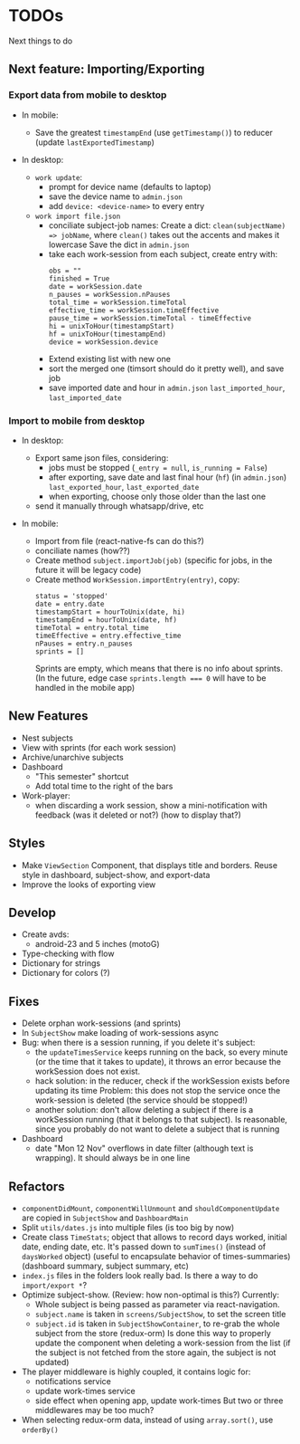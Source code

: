 # TODOs
Next things to do

## Next feature: Importing/Exporting

### Export data from mobile to desktop
* In mobile:
  - Save the greatest `timestampEnd` (use `getTimestamp()`) to reducer
      (update `lastExportedTimestamp`)

* In desktop:
  - `work update`:
    + prompt for device name (defaults to laptop)
    + save the device name to `admin.json`
    + add `device: <device-name>` to every entry
  - `work import file.json`
    + conciliate subject-job names:
      Create a dict: `clean(subjectName) => jobName`,
      where `clean()` takes out the accents and makes it lowercase
      Save the dict in `admin.json`
    + take each work-session from each subject, create entry with:
      ```
      obs = ""
      finished = True
      date = workSession.date
      n_pauses = workSession.nPauses
      total_time = workSession.timeTotal
      effective_time = workSession.timeEffective
      pause_time = workSession.timeTotal - timeEffective
      hi = unixToHour(timestampStart)
      hf = unixToHour(timestampEnd)
      device = workSession.device
      ```
    + Extend existing list with new one
    + sort the merged one (timsort should do it pretty well), and save job
    + save imported date and hour in `admin.json`
      `last_imported_hour`, `last_imported_date`


### Import to mobile from desktop
* In desktop:
  - Export same json files, considering:
    + jobs must be stopped (`_entry = null`, `is_running = False`)
    + after exporting, save date and last final hour (`hf`) (in `admin.json`)
      `last_exported_hour`, `last_exported_date`
    + when exporting, choose only those older than the last one
  - send it manually through whatsapp/drive, etc

* In mobile:
  - Import from file (react-native-fs can do this?)
  - conciliate names (how??)
  - Create method `subject.importJob(job)` (specific for jobs, in the future it will be legacy code)
  - Create method `WorkSession.importEntry(entry)`, copy:
    ```
    status = 'stopped'
    date = entry.date
    timestampStart = hourToUnix(date, hi)
    timestampEnd = hourToUnix(date, hf)
    timeTotal = entry.total_time
    timeEffective = entry.effective_time
    nPauses = entry.n_pauses
    sprints = []
    ```
    Sprints are empty, which means that there is no info about sprints.
    (In the future, edge case `sprints.length === 0` will have to be handled in the mobile app)



## New Features
* Nest subjects
* View with sprints (for each work session)
* Archive/unarchive subjects
* Dashboard
  - "This semester" shortcut
  - Add total time to the right of the bars
* Work-player:
  - when discarding a work session, show a mini-notification with feedback (was it deleted or not?)
  (how to display that?)

## Styles
* Make `ViewSection` Component, that displays title and borders. Reuse style in dashboard, subject-show, and export-data
* Improve the looks of exporting view

## Develop
* Create avds:
  - android-23 and 5 inches (motoG)
* Type-checking with flow
* Dictionary for strings
* Dictionary for colors (?)

## Fixes
* Delete orphan work-sessions (and sprints)
* In `SubjectShow` make loading of work-sessions async
* Bug: when there is a session running, if you delete it's subject:
  - the `updateTimesService` keeps running on the back, so every minute (or the time that it takes to update), it throws an error because the workSession does not exist.
  - hack solution: in the reducer, check if the workSession exists before updating its time
    Problem: this does not stop the service once the work-session is deleted (the service should be stopped!)
  - another solution: don't allow deleting a subject if there is a workSession running (that it belongs to that subject).
    Is reasonable, since you probably do not want to delete a subject that is running
* Dashboard
  - date "Mon 12 Nov" overflows in date filter (although text is wrapping). It should always be in one line

## Refactors
* `componentDidMount`, `componentWillUnmount` and `shouldComponentUpdate` are copied in `SubjectShow` and `DashboardMain`
* Split `utils/dates.js` into multiple files (is too big by now)
* Create class `TimeStats`; object that allows to record days worked, initial date, ending date, etc. It's passed down to `sumTimes()` (instead of `daysWorked` object) (useful to encapsulate behavior of times-summaries) (dashboard summary, subject summary, etc)
* `index.js` files in the folders look really bad.
  Is there a way to do `import/export *`?
* Optimize subject-show. (Review: how non-optimal is this?)
  Currently:
  - Whole subject is being passed as parameter via react-navigation.
  - `subject.name` is taken in `screens/SubjectShow`, to set the screen title
  - `subject.id` is taken in `SubjectShowContainer`, to re-grab the whole subject from the store (redux-orm)
  Is done this way to properly update the component when deleting a work-session from the list (if the subject is not fetched from the store again, the subject is not updated)
* The player middleware is highly coupled, it contains logic for:
  - notifications service
  - update work-times service
  - side effect when opening app, update work-times
  But two or three middlewares may be too much?
* When selecting redux-orm data, instead of using `array.sort()`, use `orderBy()`
